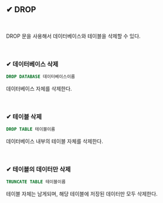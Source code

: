 ## ✔ DROP

<br>

DROP 문을 사용해서 데이터베이스와 테이블을 삭제할 수 있다.

<br>

### ✔ 데이터베이스 삭제  


```sql
DROP DATABASE 데이터베이스이름
```

데이터베이스 자체를 삭제한다.

<br>

### ✔ 테이블 삭제  


```sql
DROP TABLE 테이블이름
```

데이터베이스 내부의 테이블 자체를 삭제한다.

<br>

### ✔ 테이블의 데이터만 삭제 


```sql
TRUNCATE TABLE 테이블이름
```
테이블 자체는 남게되며, 해당 테이블에 저장된 데이터만 모두 삭제한다.